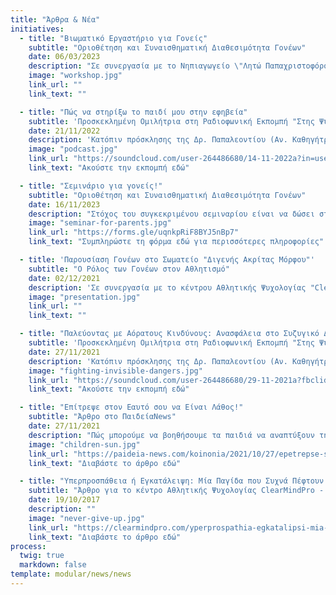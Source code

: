 ```yaml
---
title: "Άρθρα & Νέα"
initiatives:
  - title: "Βιωματικό Εργαστήριο για Γονείς"
    subtitle: "Οριοθέτηση και Συναισθηματική Διαθεσιμότητα Γονέων"
    date: 06/03/2023
    description: "Σε συνεργασία με το Νηπιαγωγείο \"Λητώ Παπαχριστοφόρου/Βρεφοκομικός Σταθμός Πανεπιστημίου Κύπρου\" πραγματοποιήθηκε βιωματικό εργαστήριο για γονείς παιδιών προδημοτικής εκπαίδευσης.</br></br> Ευχαριστούμε όλους τους γονείς για το μοίρασμα των εμπειριών τους στην ομάδα!\n"
    image: "workshop.jpg"
    link_url: ""
    link_text: ""

  - title: "Πώς να στηρίξω το παιδί μου στην εφηβεία"
    subtitle: 'Προσκεκλημένη Ομιλήτρια στη Ραδιοφωνική Εκπομπή "Στης Ψυχής τα Μονοπάτια"'
    date: 21/11/2022
    description: 'Κατόπιν πρόσκλησης της Δρ. Παπαλεοντίου (Αν. Καθηγήτρια Ψυχολογίας) μιλήσαμε στη ραδιοφωνική εκπομπή "Στης Ψυχής τα Μονοπάτια" για τις ανάγκες των εφήβων και τους τρόπους που οι γονείς μπορούν να είναι υποστηρικτικοί μαζί τους κατά την διάρκεια της απαιτητικής αυτής αναπτυξιακής περιόδου της ζωής τους.\n'
    image: "podcast.jpg"
    link_url: "https://soundcloud.com/user-264486680/14-11-2022a?in=user-264486680/sets/dq2yqblelube"
    link_text: "Ακούστε την εκπομπή εδώ"

  - title: "Σεμινάριο για γονείς!"
    subtitle: "Οριοθέτηση και Συναισθηματική Διαθεσιμότητα Γονέων"
    date: 16/11/2023
    description: "Στόχος του συγκεκριμένου σεμιναρίου είναι να δώσει στους γονείς την ευκαιρία να μάθουν περισσότερα σχετικά με τη σημασία της οριοθέτησης. Επίσης, να εξασκηθούν σε πρακτικές προκειμένου να μπορούν να θέτουν όρια με αποτελεσματικότητα, ενώ παράλληλα να παραμένουν συναισθηματικά διαθέσιμοι για τα παιδιά τους.</br></br>Η φύση του σεμιναρίου θα είναι αναστοχαστική και βιωματική!\n"
    image: "seminar-for-parents.jpg"
    link_url: "https://forms.gle/uqnkpRiF8BYJ5nBp7"
    link_text: "Συμπληρώστε τη φόρμα εδώ για περισσότερες πληροφορίες"

  - title: 'Παρουσίαση Γονέων στο Σωματείο "Διγενής Ακρίτας Μόρφου"'
    subtitle: "Ο Ρόλος των Γονέων στον Αθλητισμό"
    date: 02/12/2021
    description: 'Σε συνεργασία με το κέντρου Αθλητικής Ψυχολογίας "ClearmindPro - Sport Psychology Services" μιλήσαμε για πρακτικές που μπορούν να αξιοποιήσουν οι γονείς προκειμένου να υποστηρίξουν τα παιδιά τους στον αθλητισμό.'
    image: "presentation.jpg"
    link_url: ""
    link_text: ""

  - title: "Παλεύοντας με Αόρατους Κινδύνους: Ανασφάλεια στο Συζυγικό Δεσμό και Επιπτώσεις στα Παιδιά"
    subtitle: 'Προσκεκλημένη Ομιλήτρια στη Ραδιοφωνική Εκπομπή "Στης Ψυχής τα Μονοπάτια"'
    date: 27/11/2021
    description: 'Κατόπιν πρόσκλησης της Δρ. Παπαλεοντίου (Αν. Καθηγήτρια Ψυχολογίας)  μιλήσαμε στη ραδιοφωνική εκπομπή "Στης Ψυχής τα Μονοπάτια" για την ανασφάλεια στο συζυγικό δεσμό και πιθανές επιπτώσεις στην άσκηση της γονεϊκότητας.'
    image: "fighting-invisible-dangers.jpg"
    link_url: "https://soundcloud.com/user-264486680/29-11-2021a?fbclid=IwAR2tdHmLM_l4SeNUWBsdMZcu9muJg7Z3R3ed9gAAEOn5gapP_L16IOR9wnE"
    link_text: "Ακούστε την εκπομπή εδώ"

  - title: "Επίτρεψε στον Εαυτό σου να Είναι Λάθος!"
    subtitle: "Άρθρο στο ΠαιδείαNews"
    date: 27/11/2021
    description: "Πώς μπορούμε να βοηθήσουμε τα παιδιά να αναπτύξουν την ταυτότητά τους μέσα από την παραδοχή των δικών μας λαθών"
    image: "children-sun.jpg"
    link_url: "https://paideia-news.com/koinonia/2021/10/27/epetrepse-ston-eayto-soy-na-einai-lathos/?fbclid=IwAR3kcBULikq0xsDurYTzMD4ltjvIUN1DEzFGlIfbDpdpSC090-tK-xL7P8w"
    link_text: "Διαβάστε το άρθρο εδώ"

  - title: "Υπερπροσπάθεια ή Εγκατάλειψη: Μία Παγίδα που Συχνά Πέφτουν οι Αθλητές "
    subtitle: "Άρθρο για το κέντρο Αθλητικής Ψυχολογίας ClearMindPro - Sport Psychology Services"
    date: 19/10/2017
    description: ""
    image: "never-give-up.jpg"
    link_url: "https://clearmindpro.com/yperprospathia-egkatalipsi-mia-pagida-pou-sychna-peftoun-athlites/"
    link_text: "Διαβάστε το άρθρο εδώ"
process:
  twig: true
  markdown: false
template: modular/news/news
---
```

